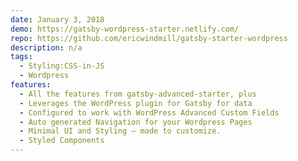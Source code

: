 ```yaml
---
date: January 3, 2018
demo: https://gatsby-wordpress-starter.netlify.com/
repo: https://github.com/ericwindmill/gatsby-starter-wordpress
description: n/a
tags:
  - Styling:CSS-in-JS
  - Wordpress
features:
  - All the features from gatsby-advanced-starter, plus
  - Leverages the WordPress plugin for Gatsby for data
  - Configured to work with WordPress Advanced Custom Fields
  - Auto generated Navigation for your Wordpress Pages
  - Minimal UI and Styling — made to customize.
  - Styled Components
---
```

